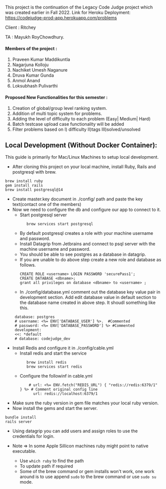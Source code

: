 
This project is the continuation of the Legacy Code Judge project which was created earlier in Fall 2022. 
Link for Heroku Deployment: https://codejudge-prod-app.herokuapp.com/problems

Client : Ritchey

TA :  Mayukh RoyChowdhury.

#### Members of the project :

1) Praveen Kumar Maddikuntla
2) Nagarjuna Kolloju
3) Nachiket Umesh Naganure
4) Druva Kumar Gunda
5) Anmol Anand
6) Loksubhash Pulivarthi


#### Proposed New Functionalities for this semester :

1. Creation of global/group level ranking system.
2. Addition of multi topic system for problems.
3. Adding the level of difficulty to each problem (Easy| Medium| Hard)
4. Batch testcase upload case functionality will be added
5. Filter problems based on 
        I) difficulty 
        II)tags
        III)solved/unsolved


## Local Development (Without Docker Container):

This guide is primarily for Mac/Linux Machines to setup local development.

* After cloning this project on your local machine, install Ruby, Rails and postgresql with brew.
```
brew install ruby
gem install rails 
brew install postgresql@14
```
- Create master.key document in ./config/ path and paste the key text(contact one of the members)
- Now we need to configure the db and configure our app to connect to it.
    - Start postgresql server 
      ```
         brew services start postgresql
      ```
    - By default postgresql creates a role with your machine username and password. 
    - Install Datagrip from Jetbrains and connect to psql server with the machine username and password.
    - You should be able to see postgres as a database in datagrip.
    - If you are unable to do above step create a new role and database as follows.
      ```
      CREATE ROLE <username> LOGIN PASSWORD 'securePass1';
      CREATE DATABASE <dbname>;
      grant all privileges on database <dbname> to <username> ;
      ```
    - In ./config/database.yml comment out the database key value pair in development section. Add edit database value in default section to the database name created in above step. It shoudl something like this.
     ```
      database: postgres
      # username: <%= ENV['DATABASE_USER'] %>.  #Commented
      # password: <%= ENV['DATABASE_PASSWORD'] %> #Commented
      development:
      <<: *default
      # database: codejudge_dev
     ```
- Install Redis and configure it in ./config/cable.yml
    - Install redis and start the service 
      ```
         brew install redis
         brew services start redis
      ```
    - Configure the followinf in cable.yml
      ```
          # url: <%= ENV.fetch("REDIS_URL") { "redis://redis:6379/1" } %> # Comment original config line
            url: redis://localhost:6379/1
      ```
- Make sure the ruby version in gem file matches your local ruby version.
- Now install the gems and start the server.
```
bundle install
rails server
```
- Using datagrip you can add users and assign roles to use the credentials for login.

- Note => In some Apple Sillicon machines ruby might point to native executable.
    - Use `which ruby` to find the path
    - To update path if required
    - Some of the brew command or gem installs won't work, one work around is to use append `sudo` to the brew command or use `sudo su` mode.


